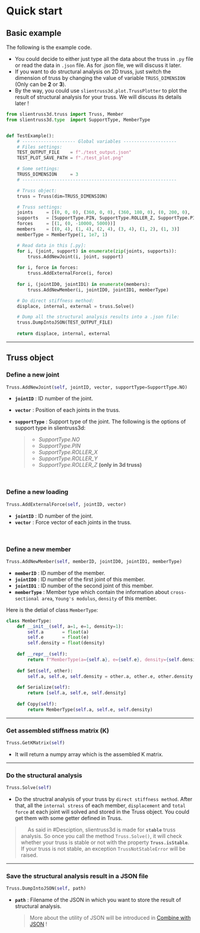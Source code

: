 # Quick start

## Basic example

The following is the example code.  

- You could decide to either just type all the data about the truss in `.py` file or read the data in `.json` file. As for .json file, we will discuss it later.
- If you want to do structural analysis on 2D truss, just switch the dimension of truss by changing the value of variable `TRUSS_DIMENSION` (Only can be **2** or **3**).
- By the way, you could use `slientruss3d.plot.TrussPlotter` to plot the result of structural analysis for your truss. We will discuss its details later !

```python
from slientruss3d.truss import Truss, Member
from slientruss3d.type  import SupportType, MemberType


def TestExample():
    # -------------------- Global variables --------------------
    # Files settings:
    TEST_OUTPUT_FILE    = f"./test_output.json"
    TEST_PLOT_SAVE_PATH = f"./test_plot.png"

    # Some settings:
    TRUSS_DIMENSION     = 3
    # ----------------------------------------------------------

    # Truss object:
    truss = Truss(dim=TRUSS_DIMENSION)

    # Truss settings:
    joints     = [(0, 0, 0), (360, 0, 0), (360, 180, 0), (0, 200, 0), (120, 100, 180)]
    supports   = [SupportType.PIN, SupportType.ROLLER_Z, SupportType.PIN, SupportType.PIN, SupportType.NO]
    forces     = [(1, (0, -10000, 5000))]
    members    = [(0, 4), (1, 4), (2, 4), (3, 4), (1, 2), (1, 3)]
    memberType = MemberType(1, 1e7, 1)

    # Read data in this [.py]:
    for i, (joint, support) in enumerate(zip(joints, supports)):
        truss.AddNewJoint(i, joint, support)
        
    for i, force in forces:
        truss.AddExternalForce(i, force)
    
    for i, (jointID0, jointID1) in enumerate(members):
        truss.AddNewMember(i, jointID0, jointID1, memberType)

    # Do direct stiffness method:
    displace, internal, external = truss.Solve()

    # Dump all the structural analysis results into a .json file:
    truss.DumpIntoJSON(TEST_OUTPUT_FILE)
    
    return displace, internal, external

```

---

## Truss object

### Define a new joint

```python
Truss.AddNewJoint(self, jointID, vector, supportType=SupportType.NO)
```

- **`jointID`** : ID number of the joint.
- **`vector`** : Position of each joints in the truss.
- **`supportType`** : Support type of the joint. The following is the options of support type in slientruss3d:

    >- _SupportType.NO_
    >- _SupportType.PIN_
    >- _SupportType.ROLLER_X_
    >- _SupportType.ROLLER_Y_
    >- _SupportType.ROLLER_Z_ **(only in 3d truss)**

<br/>

### Define a new loading

```python
Truss.AddExternalForce(self, jointID, vector)
```

- **`jointID`** : ID number of the joint.
- **`vector`** : Force vector of each joints in the truss.

<br/>

### Define a new member

```python
Truss.AddNewMember(self, memberID, jointID0, jointID1, memberType)
```

- **`memberID`** : ID number of the member.
- **`jointID0`** : ID number of the first joint of this member.
- **`jointID1`** : ID number of the second joint of this member.
- **`memberType`** : Member type which contain the information about `cross-sectional area`, `Young's modulus`, `density` of this member.

Here is the detial of class `MemberType`:

```python
class MemberType:
    def __init__(self, a=1, e=1, density=1):
        self.a       = float(a)
        self.e       = float(e)
        self.density = float(density)
    
    def __repr__(self):
        return f"MemberType(a={self.a}, e={self.e}, density={self.density})"
    
    def Set(self, other):
        self.a, self.e, self.density = other.a, other.e, other.density
    
    def Serialize(self):
        return [self.a, self.e, self.density]
    
    def Copy(self):
        return MemberType(self.a, self.e, self.density)
```

---

### Get assembled stiffness matrix (K)

```python
Truss.GetKMatrix(self)
```

- It will return a numpy array which is the assembled K matrix.

---

### Do the structural analysis

```python
Truss.Solve(self)
```

- Do the structral analysis of your truss by `direct stiffness method`. After that, all the `internal stress` of each member, `displacement` and `total force` at each joint will solved and stored in the Truss object. You could get them with some getter defined in Truss.

> &ensp;&ensp; As said in #Desciption, slientruss3d is made for **`stable`** truss analysis. So once you call the method `Truss.Solve()`, it will check whether your truss is stable or not with the property **`Truss.isStable`**. If your truss is not stable, an exception `TrussNotStableError` will be raised.

---

### Save the structural analysis result in a JSON file

```python
Truss.DumpIntoJSON(self, path)
```

- **`path`** : Filename of the JSON in which you want to store the result of structural analysis.

    > More about the utility of JSON will be introduced in [Combine with JSON](./combine_with_JSON.md) !
